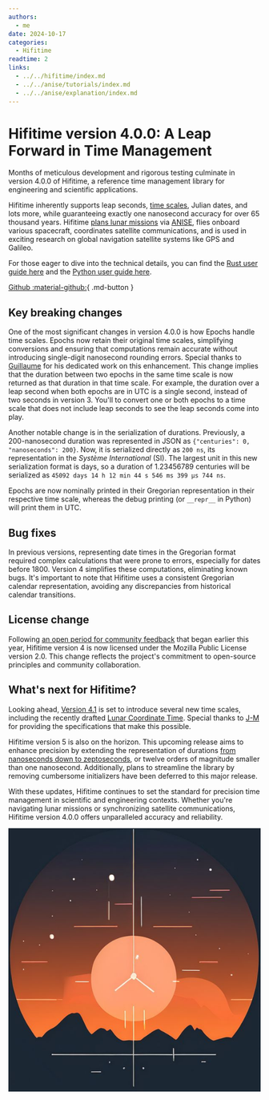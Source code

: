 ```yaml
---
authors:
  - me
date: 2024-10-17
categories:
  - Hifitime
readtime: 2
links:
  - ../../hifitime/index.md
  - ../../anise/tutorials/index.md
  - ../../anise/explanation/index.md
---
```


# Hifitime version 4.0.0: A Leap Forward in Time Management

Months of meticulous development and rigorous testing culminate in version 4.0.0 of Hifitime, a reference time management library for engineering and scientific applications.

Hifitime inherently supports leap seconds, [time scales](/hifitime/), Julian dates, and lots more, while guaranteeing exactly one nanosecond accuracy for over 65 thousand years. Hifitime [plans lunar missions](https://fireflyspace.com/missions/blue-ghost-mission-1/) via [ANISE](/anise/), flies onboard various spacecraft, coordinates satellite communications, and is used in exciting research on global navigation satellite systems like GPS and Galileo.

For those eager to dive into the technical details, you can find the [Rust user guide here](/hifitime/rust/) and the [Python user guide here](/hifitime/python/).

[Github :material-github:](https://github.com/nyx-space/hifitime){ .md-button } 

## Key breaking changes

One of the most significant changes in version 4.0.0 is how Epochs handle time scales. Epochs now retain their original time scales, simplifying conversions and ensuring that computations remain accurate without introducing single-digit nanosecond rounding errors. Special thanks to [Guillaume](https://github.com/gwbres) for his dedicated work on this enhancement. This change implies that the duration between two epochs in the same time scale is now returned as that duration in that time scale. For example, the duration over a leap second when both epochs are in UTC is a single second, instead of two seconds in version 3. You'll to convert one or both epochs to a time scale that does not include leap seconds to see the leap seconds come into play.

Another notable change is in the serialization of durations. Previously, a 200-nanosecond duration was represented in JSON as `{"centuries": 0, "nanoseconds": 200}`. Now, it is serialized directly as `200 ns`, its representation in the _Système International_ (SI). The largest unit in this new serialization format is days, so a duration of 1.23456789 centuries will be serialized as `45092 days 14 h 12 min 44 s 546 ms 399 μs 744 ns`.

Epochs are now nominally printed in their Gregorian representation in their respective time scale, whereas the debug printing (or `__repr__` in Python) will print them in UTC.

## Bug fixes

In previous versions, representing date times in the Gregorian format required complex calculations that were prone to errors, especially for dates before 1800. Version 4 simplifies these computations, eliminating known bugs. It's important to note that Hifitime uses a consistent Gregorian calendar representation, avoiding any discrepancies from historical calendar transitions.

## License change

Following [an open period for community feedback](https://github.com/nyx-space/hifitime/discussions/274) that began earlier this year, Hifitime version 4 is now licensed under the Mozilla Public License version 2.0. This change reflects the project's commitment to open-source principles and community collaboration.

## What's next for Hifitime?

Looking ahead, [Version 4.1](https://github.com/nyx-space/hifitime/milestone/17) is set to introduce several new time scales, including the recently drafted [Lunar Coordinate Time](https://github.com/nyx-space/hifitime/issues/291). Special thanks to [J-M](https://github.com/jmfriedt) for providing the specifications that make this possible.

Hifitime version 5 is also on the horizon. This upcoming release aims to enhance precision by extending the representation of durations [from nanoseconds down to zeptoseconds](https://github.com/nyx-space/hifitime/issues/186), or twelve orders of magnitude smaller than one nanosecond. Additionally, plans to streamline the library by removing cumbersome initializers have been deferred to this major release.

With these updates, Hifitime continues to set the standard for precision time management in scientific and engineering contexts. Whether you're navigating lunar missions or synchronizing satellite communications, Hifitime version 4.0.0 offers unparalleled accuracy and reliability.

![blog-post-image](../../assets/hifitime.jpg)
